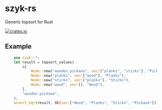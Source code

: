 # szyk-rs
Generic topsort for Rust

[![crates.io][crates-badge]][crates-url]

[crates-badge]: https://img.shields.io/crates/v/szyk.svg
[crates-url]: https://crates.io/crates/szyk


## Example
```rust
    use szyk::*;
    let result = topsort_values(
        &[
            Node::new("wooden pickaxe", vec!["planks", "sticks"], "Pickaxe"),
            Node::new("planks", vec!["wood"], "Planks"),
            Node::new("sticks", vec!["planks"], "Sticks"),
            Node::new("wood", vec![], "Wood"),
        ],
        "wooden pickaxe",
    );
    assert_eq!(result, Ok(vec!["Wood", "Planks", "Sticks", "Pickaxe"]));
```
